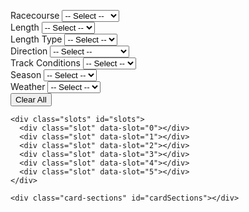 <html lang="en">
<head>
<meta charset="utf-8" />
<title>Uma Builder — Card Picker</title>
<style>
:root {
  --card-w: 118px; /* fixed width for cards & slots */
  --gap: 10px;     /* unified gap */
}

body {
  font-family: Arial, Helvetica, sans-serif;
  margin: 0;
  padding: 20px;
  background: #fff;
  color: #111;
  display: flex;
  justify-content: center; /* centralize container */
}

.container {
  width: 100%;
  max-width: 2560px;
  margin: 0; /* remove auto centering */
  display: flex;
  gap: 20px;
  align-items: flex-start;
}

.sidebar {
  flex-shrink: 0;
  width: 175px;
  display: flex;
  flex-direction: column;
  gap: 20px;
}

/* Filters */
.filter-group label {
  font-weight: 700;
  margin-bottom: 6px;
  display: block;
}

select {
  padding: 6px;
  border-radius: 6px;
  border: 1px solid #ccc;
  background: #fff;
  width: 100%;
}

/* Main content */
.main-content {
  flex-grow: 1;
  display: flex;
  flex-direction: column;
}

/* Slots header */
.slots-header {
  display: flex;
  justify-content: flex-end;
  margin-bottom: 8px;
}

.clear-all {
  padding: 5px 10px;
  font-size: 14px;
  cursor: pointer;
  border: none;
  border-radius: 6px;
  background: #444;
  color: #fff;
}

/* Slots grid */
.slots {
  display: grid;
  grid-template-columns: repeat(6, var(--card-w));
  gap: var(--gap);
  margin-bottom: 18px;
}

.slot {
  border: 1px solid #ddd;
  padding: 8px;
  box-sizing: border-box;
  background: #fff;
  display: flex;
  flex-direction: column;
  align-items: center;
  justify-content: flex-start;
  cursor: pointer;
  position: relative;
  width: var(--card-w);
  min-height: var(--card-w); /* square empty slot */
}

.slot:not(.has-card) {
  border: 2px dashed #ccc;
  background: #fafafa;
}

.slot img {
  width: 100%;
  height: auto;
}

.slot .name {
  margin: 8px 0 6px 0;
  font-weight: 600;
  text-align: center;
  word-break: break-word;
}

.slot .skills {
  width: 100%;
  display: flex;
  flex-direction: column;
  gap: 4px;
}

.slot .skill {
  background: #eef2ff;
  border-radius: 6px;
  padding: 4px 6px;
  font-size: 12px;
  word-break: break-word;
  white-space: normal;
}

/* Bottom cards grid */
.cards {
  display: grid;
  grid-template-columns: repeat(6, 1fr); /* 6 cards per row */
  gap: 10px;          /* same gap as slots above */
  margin-top: 6px;    /* keep previous margin */
}

.card {
  border: 1px solid #ddd;
  padding: 8px;
  box-sizing: border-box;
  background: #fff;
  display: flex;
  flex-direction: column;
  align-items: center;
  cursor: pointer;
  width: var(--card-w);
  position: relative;
}

.card img {
  width: 100%;
  height: auto;
}

.card .name {
  margin: 8px 0 6px 0;
  font-weight: 600;
  text-align: center;
  word-break: break-word;
}

.card .skills {
  width: 100%;
  display: flex;
  flex-direction: column;
  gap: 4px;
}

.card .skill {
  background: #eef2ff;
  border-radius: 6px;
  padding: 4px 6px;
  font-size: 12px;
  word-break: break-word;
  white-space: normal;
}

.card .type-icon,
.slot .type-icon {
  position: absolute;
  top: 6px;
  right: 6px;
  width: 30px;
  height: 30px;
  border: 1px solid #ccc;
  background: #fff;
  border-radius: 4px;
  overflow: hidden;
}

.card.disabled {
  opacity: 0.45;
  pointer-events: none;
}

/* Responsive */
@media (max-width: 1100px) {
  :root { --card-w: 100px; }
}
</style>
</head>
<body>

<div class="container">
  <div class="sidebar">
    <!-- Filter groups (same as previous) -->
    <div class="filter-group">
      <label for="racecourse">Racecourse</label>
      <select id="racecourse">
        <option value="">-- Select --</option>
        <option>Sapporo</option><option>Hakodate</option><option>Niigata</option><option>Fukushima</option>
        <option>Nakayama</option><option>Tokyo</option><option>Chukyo</option><option>Kyoto</option>
        <option>Hanshin</option><option>Kokura</option><option>Oi</option><option>Kawasaki</option>
        <option>Funabashi</option><option>Morioka</option><option>Longchamp</option>
      </select>
    </div>
    <div class="filter-group">
      <label for="length">Length</label>
      <select id="length">
        <option value="">-- Select --</option>
        <option>1000m</option><option>1150m</option><option>1200m</option><option>1300m</option>
        <option>1400m</option><option>1500m</option><option>1600m</option><option>1700m</option>
        <option>1800m</option><option>1900m</option><option>2000m</option><option>2100m</option>
        <option>2200m</option><option>2300m</option><option>2400m</option><option>2500m</option>
        <option>2600m</option><option>3000m</option><option>3200m</option><option>3400m</option>
        <option>3600m</option>
      </select>
    </div>
    <div class="filter-group">
      <label for="lengthType">Length Type</label>
      <select id="lengthType">
        <option value="">-- Select --</option>
        <option>Sprint</option><option>Mile</option><option>Medium</option><option>Long</option>
      </select>
    </div>
    <div class="filter-group">
      <label for="direction">Direction</label>
      <select id="direction">
        <option value="">-- Select --</option>
        <option>Clockwise</option><option>Counterclockwise</option>
      </select>
    </div>
    <div class="filter-group">
      <label for="track">Track Conditions</label>
      <select id="track">
        <option value="">-- Select --</option>
        <option>Firm</option><option>Good</option><option>Soft</option><option>Heavy</option>
      </select>
    </div>
    <div class="filter-group">
      <label for="season">Season</label>
      <select id="season">
        <option value="">-- Select --</option>
        <option>Spring</option><option>Summer</option><option>Fall</option><option>Winter</option>
      </select>
    </div>
    <div class="filter-group">
      <label for="weather">Weather</label>
      <select id="weather">
        <option value="">-- Select --</option>
        <option>Sunny</option><option>Cloudy</option><option>Rainy</option><option>Snowy</option>
      </select>
    </div>
  </div>

  <div class="main-content">
    <div class="slots-header">
      <button class="clear-all" id="clearAllBtn">Clear All</button>
    </div>

    <div class="slots" id="slots">
      <div class="slot" data-slot="0"></div>
      <div class="slot" data-slot="1"></div>
      <div class="slot" data-slot="2"></div>
      <div class="slot" data-slot="3"></div>
      <div class="slot" data-slot="4"></div>
      <div class="slot" data-slot="5"></div>
    </div>

    <div class="card-sections" id="cardSections"></div>
  </div>
</div>


<script>
// Sample cards
const cardsData = Array.from({length:10}, (_, i) => {
  const id = 10001 + i;
  const raceArr = ["Sapporo","Hakodate","Niigata","Fukushima","Nakayama","Tokyo","Chukyo","Kyoto","Hanshin","Kokura"];
  const lenArr = ["1000m","1150m","1200m","1300m","1400m","1500m","1600m","1700m","1800m","1900m","2000m","2100m","2200m","2300m","2400m","2500m","2600m","3000m","3200m","3400m","3600m"];
  const lengthTypeArr = ["Sprint","Mile","Medium","Long"];
  const dirArr = ["Clockwise","Counterclockwise"];
  const trackArr = ["Firm","Good","Soft","Heavy"];
  const seasonArr = ["Spring","Summer","Fall","Winter"];
  const weatherArr = ["Sunny","Cloudy","Rainy","Snowy"];
  const race = raceArr[i % raceArr.length];
  const length = lenArr[i % lenArr.length];
  const lengthType = lengthTypeArr[i % lengthTypeArr.length];
  const direction = dirArr[i % dirArr.length];
  const track = trackArr[i % trackArr.length];
  const season = seasonArr[i % seasonArr.length];
  const weather = weatherArr[i % weatherArr.length];
  return {
    id, name: `Card ${id}`,
    image: `https://gametora.com/images/umamusume/supports/support_card_s_${id}.png`,
    racecourse: race, length, lengthType, direction, track, season, weather,
    skills: [race,length,lengthType,direction,track,season,weather],
    typeNum: String(Math.floor(Math.random()*6)).padStart(2,"0"),
    typeImage: `https://gametora.com/images/umamusume/icons/utx_ico_obtain_${String(Math.floor(Math.random()*6)).padStart(2,"0")}.png`
  };
});

const cardSections = document.getElementById('cardSections');
const slots = Array.from(document.querySelectorAll('.slot'));
const clearAllBtn = document.getElementById('clearAllBtn');
const selectedCardIds = new Set();
const categories = [
  {id:'racecourse', title:'Racecourse', prop:'racecourse'},
  {id:'length', title:'Length', prop:'length'},
  {id:'lengthType', title:'Length Type', prop:'lengthType'},
  {id:'direction', title:'Direction', prop:'direction'},
  {id:'track', title:'Track Conditions', prop:'track'},
  {id:'season', title:'Season', prop:'season'},
  {id:'weather', title:'Weather', prop:'weather'}
];
const slotListeners = new Map();

function createCardElement(card){
  const el = document.createElement('div');
  el.className = 'card';
  el.dataset.id = card.id;
  el.innerHTML = `
    <div class="type-icon"><img src="${card.typeImage}" alt="type"></div>
    <img src="${card.image}" alt="${card.name}">
    <div class="name">${escapeHtml(card.name)}</div>
    <div class="skills">${card.skills.map(s=>`<div class="skill">${escapeHtml(s)}</div>`).join('')}</div>
  `;
  el.addEventListener('click', ()=> addToSlot(card));
  if(selectedCardIds.has(card.id)) el.classList.add('disabled');
  return el;
}

function renderSections(){
  cardSections.innerHTML = '';
  let any = false;
  categories.forEach(cat=>{
    const val = (document.getElementById(cat.id) || {value: ''}).value;
    if(!val) return;
    any = true;
    const section = document.createElement('div');
    section.className = 'card-section';
    const header = document.createElement('h2');
    header.textContent = `${cat.title}: ${val}`;
    section.appendChild(header);
    const grid = document.createElement('div');
    grid.className = 'cards';
    const matches = cardsData.filter(c => String(c[cat.prop]) === String(val));
    matches.forEach(card => grid.appendChild(createCardElement(card)));
    section.appendChild(grid);
    cardSections.appendChild(section);
  });
  if(!any){
    const msg = document.createElement('div');
    msg.style.opacity = '0.7';
    msg.style.marginTop = '8px';
    msg.textContent = 'Select options from the left to show matching card sections.';
    cardSections.appendChild(msg);
  }
}

function addToSlot(card){
  const freeSlot = slots.find(s => !s.dataset.cardId);
  if(!freeSlot) return;
  if(slotListeners.has(freeSlot)){
    freeSlot.removeEventListener('click', slotListeners.get(freeSlot));
    slotListeners.delete(freeSlot);
  }

  freeSlot.dataset.cardId = card.id;
  freeSlot.classList.add('has-card');
  freeSlot.innerHTML = `
    <div class="type-icon"><img src="${card.typeImage}" alt="type"></div>
    <img src="${card.image}" alt="${card.name}">
    <div class="name">${escapeHtml(card.name)}</div>
    <div class="skills">${card.skills.map(s=>`<div class="skill">${escapeHtml(s)}</div>`).join('')}</div>
  `;

  function slotClickHandler(){ removeFromSlot(freeSlot, card.id); }
  freeSlot.addEventListener('click', slotClickHandler);
  slotListeners.set(freeSlot, slotClickHandler);

  selectedCardIds.add(card.id);
  document.querySelectorAll(`.card[data-id="${card.id}"]`).forEach(el => el.classList.add('disabled'));
}

function removeFromSlot(slotEl, cardId){
  if(slotListeners.has(slotEl)){
    slotEl.removeEventListener('click', slotListeners.get(slotEl));
    slotListeners.delete(slotEl);
  }
  slotEl.classList.remove('has-card');
  delete slotEl.dataset.cardId;
  slotEl.innerHTML = '';
  selectedCardIds.delete(Number(cardId));
  document.querySelectorAll(`.card[data-id="${cardId}"]`).forEach(el => el.classList.remove('disabled'));
}

clearAllBtn.addEventListener('click', ()=>{
  selectedCardIds.clear();
  slots.forEach(slot=>{
    if(slotListeners.has(slot)){
      slot.removeEventListener('click', slotListeners.get(slot));
      slotListeners.delete(slot);
    }
    slot.classList.remove('has-card');
    delete slot.dataset.cardId;
    slot.innerHTML = '';
  });
  document.querySelectorAll('.card').forEach(el => el.classList.remove('disabled'));
});

function setupFilterPersistence(){
  categories.forEach(cat=>{
    const sel = document.getElementById(cat.id);
    if(!sel) return;
    const saved = localStorage.getItem('filter_'+cat.id);
    if(saved) sel.value = saved;
    sel.addEventListener('change', ()=>{
      localStorage.setItem('filter_'+cat.id, sel.value);
      renderSections();
    });
  });
}

function escapeHtml(s){ return String(s).replace(/[&<>"]/g, c => ({'&':'&amp;','<':'&lt;','>':'&gt;','"':'&quot;'}[c])); }

setupFilterPersistence();
renderSections();
window.addEventListener('load', ()=> renderSections());
</script>

</body>
</html>

